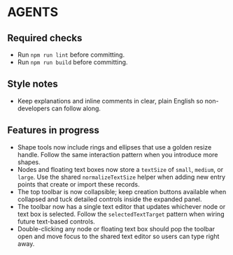 # AGENTS

## Required checks
- Run `npm run lint` before committing.
- Run `npm run build` before committing.

## Style notes
- Keep explanations and inline comments in clear, plain English so non-developers can follow along.

## Features in progress
- Shape tools now include rings and ellipses that use a golden resize handle. Follow the same interaction pattern when you introduce more shapes.
- Nodes and floating text boxes now store a `textSize` of `small`, `medium`, or `large`. Use the shared `normalizeTextSize` helper when adding new entry points that create or import these records.
- The top toolbar is now collapsible; keep creation buttons available when collapsed and tuck detailed controls inside the expanded panel.
- The toolbar now has a single text editor that updates whichever node or text box is selected. Follow the `selectedTextTarget` pattern when wiring future text-based controls.
- Double-clicking any node or floating text box should pop the toolbar open and move focus to the shared text editor so users can type right away.
